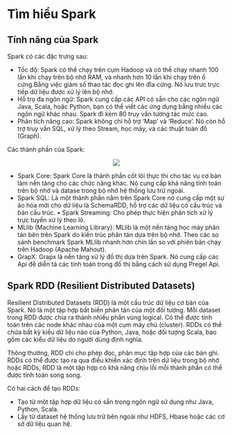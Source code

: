 # Tìm hiểu Spark
## Tính năng của Spark
Spark có các đặc trưng sau:
 - Tốc độ: Spark có thể chạy trên cụm Hadoop và có thể chạy nhanh 100 lần khi chạy trên bộ nhớ RAM, và nhanh hơn 10 lần khi chạy trên ổ cứng.Bằng việc giảm số thao tác đọc ghi lên đĩa cứng. Nó lưu trưc trực tiếp dữ liệu được xử lý lên bộ nhớ.
 - Hỗ trọ đa ngôn ngữ: Spark cung cấp các API có sẵn cho các ngôn ngữ Java, Scala, hoặc Python, bạn có thể viết các ứng dụng bằng nhiều các ngôn ngữ khác nhau. Spark đi kèm 80 truy vấn tương tác mức cao.
 - Phân tích nâng cao: Spark không chỉ hỗ trợ ‘Map’ và ‘Reduce’. Nó còn hỗ trợ truy vấn SQL, xử lý theo Stream, học máy, và các thuật toán đồ  (Graph).

Các thành phần của Spark:
<p align = "center"> <img src = https://cdn.noron.vn/2018/10/17/445a8489bc7387575b3ea580a127e458.png?w=600>
 
 - Spark Core: Spark Core là thành phần cốt lõi thực thi cho tác vụ cơ bản làm nền tảng cho các chức năng khác. Nó cung cấp khả năng tính toán trên bộ nhớ và datase trong bộ nhớ hệ thống lưu trữ ngoài.
 - Spark SQL: Là một thành phần nằm trên Spark Core nó cung cấp một sự ảo hóa mới cho dữ liệu là SchemaRDD, hỗ trợ các dữ liệu có cấu trúc và bán cấu trúc. • Spark Streaming: Cho phép thực hiện phân tích xử lý trực tuyến xử lý theo lô.
 - MLlib (Machine Learning Library): MLlib là một nền tảng học máy phân tán bên trên Spark do kiến trúc phân tán dựa trên bộ nhớ. Theo các so sánh benchmark Spark MLlib nhanh hơn chín lần so với phiên bản chạy trên Hadoop (Apache Mahout).
 - GrapX: Grapx là nền tảng xử lý đồ thị dựa trên Spark. Nó cung cấp các Api để diễn tả các tính toán trong đồ thị bằng cách sử dụng Pregel Api.

## Spark RDD (Resilient Distributed Datasets)
Resilient Distributed Datasets (RDD) là một cấu trúc dữ liệu cơ bản của Spark. Nó là một tập hợp bất biến phân tán của một đối tượng. Mỗi dataset trong RDD được chia ra thành nhiều phần vùng logical. Có thể được tính toán trên các node khác nhau của một cụm máy chủ (cluster). RDDs có thể chứa bất kỳ kiểu dữ liệu nào của Python, Java, hoặc đối tượng Scala, bao gồm các kiểu dữ liệu do người dùng định nghĩa.

Thông thường, RDD chỉ cho phép đọc, phân mục tập hợp của các bản ghi. RDDs có thể được tạo ra qua điều khiển xác định trên dữ liệu trong bộ nhớ hoặc RDDs, RDD là một tập hợp có khả năng chịu lỗi mỗi thành phần có thể được tính toán song song.

Có hai cách để tạo RDDs:
 - Tạo từ một tập hợp dữ liệu có sẵn trong ngôn ngữ sử dụng như Java, Python, Scala.
 - Lấy từ dataset hệ thống lưu trữ bên ngoài như HDFS, Hbase hoặc các cơ sở dữ liệu quan hệ.
